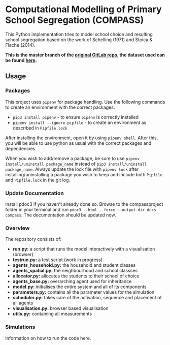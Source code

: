 # Computational Modelling of Primary School Segregation (COMPASS)
This Python implementation tries to model school choice and resulting school segregation based on the work of Schelling (1971) and Stoica & Flache (2014).

**This is the master branch of the [original GitLab repo](https://gitlab.computationalscience.nl/edignum/school-choice---understanding-segregation), the dataset used can be found [here](https://surfdrive.surf.nl/files/index.php/s/MN7DfAWklDgtoYG).**


## Usage
### Packages
This project uses `pipenv` for package handling. Use the following commands to create an environment with the correct packages.

* `pip3 install pipenv` - to ensure `pipenv` is correctly installed
* `pipenv install --ignore-pipfile` - to create an environment as described in `Pipfile.lock`

After installing the environment, open it by using `pipenv shell`. After this, you will be able to use python as usual with the correct packages and dependencies.

When you wish to add/remove a package, be sure to use `pipenv install/uninstall package_name` instead of `pip3 install/uninstall package_name`. Always update the lock file with `pipenv lock` after installing/uninstalling a package you wish to keep and include both `Pipfile` and `Pipfile.lock` in the git log.

### Update Documentation
Install pdoc3 if you haven't already done so. Browse to the compassproject folder in your terminal and run `pdoc3 --html --force --output-dir docs compass`. The documentation should be updated now.

### Overview
The repository consists of:
* **run.py:** a script that runs the model interactively with a visualisation (browser)
* **testrun.py:** a test script (work in progress)
* **agents_household.py:** the household and student classes
* **agents_spatial.py:** the neighbourhood and school classses
* **allocator.py:** allocates the students to their school of choice
* **agents_base.py:** overarching agent used for inheritance
* **model.py:** initialises the entire system and all of its components
* **parameters.py:** contains all the parameter values for the simulation
* **scheduler.py:** takes care of the activation, sequence and placement of all agents
* **visualisation.py:** browser based visualisation
* **utils.py:** containing all measurements

### Simulations
Information on how to run the code here.
